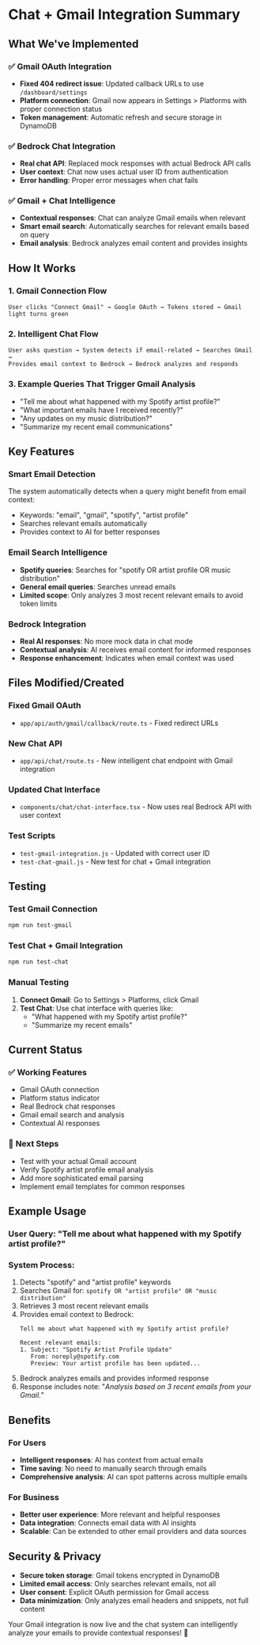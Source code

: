 # Chat + Gmail Integration Summary

## What We've Implemented

### ✅ **Gmail OAuth Integration**
- **Fixed 404 redirect issue**: Updated callback URLs to use `/dashboard/settings`
- **Platform connection**: Gmail now appears in Settings > Platforms with proper connection status
- **Token management**: Automatic refresh and secure storage in DynamoDB

### ✅ **Bedrock Chat Integration**
- **Real chat API**: Replaced mock responses with actual Bedrock API calls
- **User context**: Chat now uses actual user ID from authentication
- **Error handling**: Proper error messages when chat fails

### ✅ **Gmail + Chat Intelligence**
- **Contextual responses**: Chat can analyze Gmail emails when relevant
- **Smart email search**: Automatically searches for relevant emails based on query
- **Email analysis**: Bedrock analyzes email content and provides insights

## How It Works

### 1. **Gmail Connection Flow**
```
User clicks "Connect Gmail" → Google OAuth → Tokens stored → Gmail light turns green
```

### 2. **Intelligent Chat Flow**
```
User asks question → System detects if email-related → Searches Gmail → 
Provides email context to Bedrock → Bedrock analyzes and responds
```

### 3. **Example Queries That Trigger Gmail Analysis**
- "Tell me about what happened with my Spotify artist profile?"
- "What important emails have I received recently?"
- "Any updates on my music distribution?"
- "Summarize my recent email communications"

## Key Features

### **Smart Email Detection**
The system automatically detects when a query might benefit from email context:
- Keywords: "email", "gmail", "spotify", "artist profile"
- Searches relevant emails automatically
- Provides context to AI for better responses

### **Email Search Intelligence**
- **Spotify queries**: Searches for "spotify OR artist profile OR music distribution"
- **General email queries**: Searches unread emails
- **Limited scope**: Only analyzes 3 most recent relevant emails to avoid token limits

### **Bedrock Integration**
- **Real AI responses**: No more mock data in chat mode
- **Contextual analysis**: AI receives email content for informed responses
- **Response enhancement**: Indicates when email context was used

## Files Modified/Created

### **Fixed Gmail OAuth**
- `app/api/auth/gmail/callback/route.ts` - Fixed redirect URLs

### **New Chat API**
- `app/api/chat/route.ts` - New intelligent chat endpoint with Gmail integration

### **Updated Chat Interface**
- `components/chat/chat-interface.tsx` - Now uses real Bedrock API with user context

### **Test Scripts**
- `test-gmail-integration.js` - Updated with correct user ID
- `test-chat-gmail.js` - New test for chat + Gmail integration

## Testing

### **Test Gmail Connection**
```bash
npm run test-gmail
```

### **Test Chat + Gmail Integration**
```bash
npm run test-chat
```

### **Manual Testing**
1. **Connect Gmail**: Go to Settings > Platforms, click Gmail
2. **Test Chat**: Use chat interface with queries like:
   - "What happened with my Spotify artist profile?"
   - "Summarize my recent emails"

## Current Status

### ✅ **Working Features**
- Gmail OAuth connection
- Platform status indicator
- Real Bedrock chat responses
- Gmail email search and analysis
- Contextual AI responses

### 🔄 **Next Steps**
- Test with your actual Gmail account
- Verify Spotify artist profile email analysis
- Add more sophisticated email parsing
- Implement email templates for common responses

## Example Usage

### **User Query**: "Tell me about what happened with my Spotify artist profile?"

### **System Process**:
1. Detects "spotify" and "artist profile" keywords
2. Searches Gmail for: `spotify OR "artist profile" OR "music distribution"`
3. Retrieves 3 most recent relevant emails
4. Provides email context to Bedrock:
   ```
   Tell me about what happened with my Spotify artist profile?
   
   Recent relevant emails:
   1. Subject: "Spotify Artist Profile Update"
      From: noreply@spotify.com
      Preview: Your artist profile has been updated...
   ```
5. Bedrock analyzes emails and provides informed response
6. Response includes note: "*Analysis based on 3 recent emails from your Gmail.*"

## Benefits

### **For Users**
- **Intelligent responses**: AI has context from actual emails
- **Time saving**: No need to manually search through emails
- **Comprehensive analysis**: AI can spot patterns across multiple emails

### **For Business**
- **Better user experience**: More relevant and helpful responses
- **Data integration**: Connects email data with AI insights
- **Scalable**: Can be extended to other email providers and data sources

## Security & Privacy

- **Secure token storage**: Gmail tokens encrypted in DynamoDB
- **Limited email access**: Only searches relevant emails, not all
- **User consent**: Explicit OAuth permission for Gmail access
- **Data minimization**: Only analyzes email headers and snippets, not full content

Your Gmail integration is now live and the chat system can intelligently analyze your emails to provide contextual responses! 🎉 
